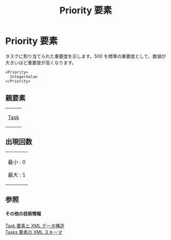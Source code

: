 ﻿---
title: Priority 要素
TOCTitle: Priority 要素
ms:assetid: aebd63de-4e4f-4ac9-975e-5248a0911bb9
ms:mtpsurl: https://msdn.microsoft.com/ja-jp/library/Bb968643(v=office.12)
ms:contentKeyID: 16744593
ms.date: 06/30/2008
mtps_version: v=office.12
ms.translationtype: HT
---

# Priority 要素

タスクに割り当てられた重要度を示します。500 を標準の重要度として、数値が大きいほど重要度が高くなります。

    <Priority>
      IntegerValue
    </Priority>

## 親要素

<table>
<colgroup>
<col style="width: 100%" />
</colgroup>
<tbody>
<tr class="odd">
<td><p><a href="task-element.md">Task</a></p></td>
</tr>
</tbody>
</table>


## 出現回数


<table>
<colgroup>
<col style="width: 100%" />
</colgroup>
<tbody>
<tr class="odd">
<td><p>最小 : 0</p>
<p>最大 : 1</p></td>
</tr>
</tbody>
</table>


## 参照

#### その他の技術情報

[Task 要素と XML データ構造](task-elements-and-xml-structure.md)  
[Tasks 要素の XML スキーマ](xml-schema-for-the-tasks-element.md)


